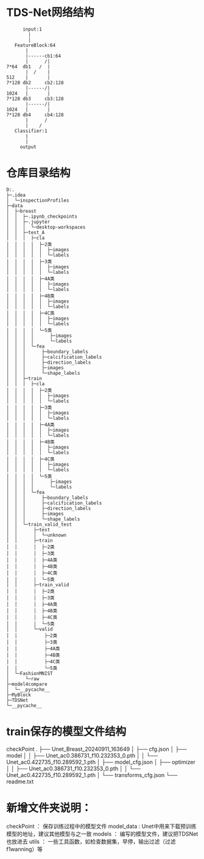 # TDS-Net网络结构

```
      input:1
        |
        |
   FeatureBlock:64
       |
       |------cb1:64
       |      /|
7*64  db1   /  |
       |  /    |
512    |       |
7*128 db2     cb2:128
       |------/|
1024   |       |
7*128 db3     cb3:128
       |------/|
1024   |       |
7*128 db4     cb4:128
       |      /
       |    /
   Classifier:1
       |
       |
     output
```

# 仓库目录结构

```
D:.
├─.idea
│  └─inspectionProfiles
├─data
│  ├─breast
│  │  ├─.ipynb_checkpoints
│  │  ├─.jupyter
│  │  │  └─desktop-workspaces
│  │  ├─test_A
│  │  │  ├─cla
│  │  │  │  ├─2类
│  │  │  │  │  ├─images
│  │  │  │  │  └─labels
│  │  │  │  ├─3类
│  │  │  │  │  ├─images
│  │  │  │  │  └─labels
│  │  │  │  ├─4A类
│  │  │  │  │  ├─images
│  │  │  │  │  └─labels
│  │  │  │  ├─4B类
│  │  │  │  │  ├─images
│  │  │  │  │  └─labels
│  │  │  │  ├─4C类
│  │  │  │  │  ├─images
│  │  │  │  │  └─labels
│  │  │  │  └─5类
│  │  │  │      ├─images
│  │  │  │      └─labels
│  │  │  └─fea
│  │  │      ├─boundary_labels
│  │  │      ├─calcification_labels
│  │  │      ├─direction_labels
│  │  │      ├─images
│  │  │      └─shape_labels
│  │  ├─train
│  │  │  ├─cla
│  │  │  │  ├─2类
│  │  │  │  │  ├─images
│  │  │  │  │  └─labels
│  │  │  │  ├─3类
│  │  │  │  │  ├─images
│  │  │  │  │  └─labels
│  │  │  │  ├─4A类
│  │  │  │  │  ├─images
│  │  │  │  │  └─labels
│  │  │  │  ├─4B类
│  │  │  │  │  ├─images
│  │  │  │  │  └─labels
│  │  │  │  ├─4C类
│  │  │  │  │  ├─images
│  │  │  │  │  └─labels
│  │  │  │  └─5类
│  │  │  │      ├─images
│  │  │  │      └─labels
│  │  │  └─fea
│  │  │      ├─boundary_labels
│  │  │      ├─calcification_labels
│  │  │      ├─direction_labels
│  │  │      ├─images
│  │  │      └─shape_labels
│  │  └─train_valid_test
│  │      ├─test
│  │      │  └─unknown
│  │      ├─train
│  │      │  ├─2类
│  │      │  ├─3类
│  │      │  ├─4A类
│  │      │  ├─4B类
│  │      │  ├─4C类
│  │      │  └─5类
│  │      ├─train_valid
│  │      │  ├─2类
│  │      │  ├─3类
│  │      │  ├─4A类
│  │      │  ├─4B类
│  │      │  ├─4C类
│  │      │  └─5类
│  │      └─valid
│  │          ├─2类
│  │          ├─3类
│  │          ├─4A类
│  │          ├─4B类
│  │          ├─4C类
│  │          └─5类
│  └─FashionMNIST
│      └─raw
├─model4compare
│  └─__pycache__
├─MyBlock
├─TDSNet
└─__pycache__
```




# train保存的模型文件结构
checkPoint
.
├── Unet_Breast_20240911_163649
│   ├── cfg.json
│   ├── model
│   │   ├── Unet_ac0.386731_f10.232353_0.pth
│   │   └── Unet_ac0.422735_f10.289592_1.pth
│   ├── model_cfg.json
│   ├── optimizer
│   │   ├── Unet_ac0.386731_f10.232353_0.pth
│   │   └── Unet_ac0.422735_f10.289592_1.pth
│   └── transforms_cfg.json
└── readme.txt


# 新增文件夹说明：
checkPoint ： 保存训练过程中的模型文件
model_data : Unet中用来下载预训练模型的地址，建议其他模型与之一致
models ： 编写的模型文件，建议把TDSNet也放进去
utils ： 一些工具函数，如检查数据集，早停，输出过滤（过滤f1wanning）等